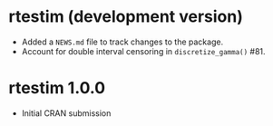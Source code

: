 # rtestim (development version)

* Added a `NEWS.md` file to track changes to the package.
* Account for double interval censoring in `discretize_gamma()` #81.

# rtestim 1.0.0

* Initial CRAN submission
